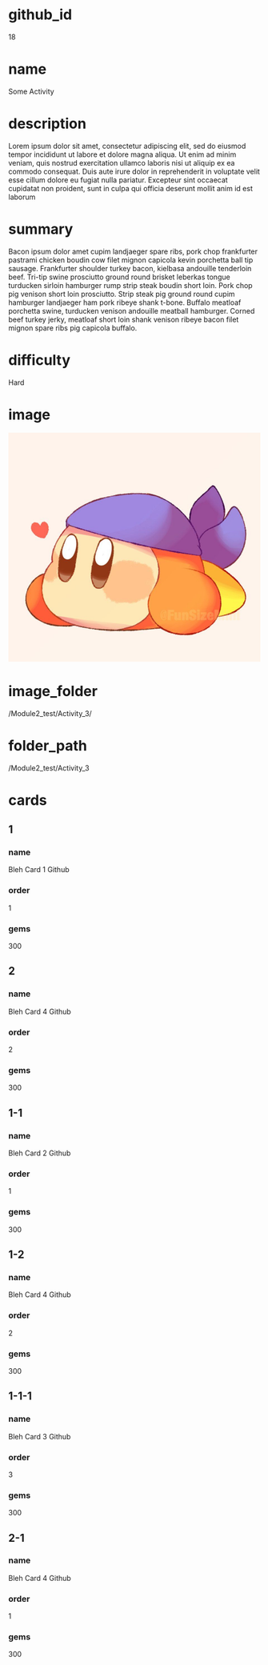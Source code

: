 # github_id
18

# name
Some Activity

# description
Lorem ipsum dolor sit amet, consectetur adipiscing elit, sed do eiusmod tempor incididunt ut labore et dolore magna aliqua. Ut enim ad minim veniam, quis nostrud exercitation ullamco laboris nisi ut aliquip ex ea commodo consequat. Duis aute irure dolor in reprehenderit in voluptate velit esse cillum dolore eu fugiat nulla pariatur. Excepteur sint occaecat cupidatat non proident, sunt in culpa qui officia deserunt mollit anim id est laborum
 
# summary
Bacon ipsum dolor amet cupim landjaeger spare ribs, pork chop frankfurter pastrami chicken boudin cow filet mignon capicola kevin porchetta ball tip sausage. Frankfurter shoulder turkey bacon, kielbasa andouille tenderloin beef. Tri-tip swine prosciutto ground round brisket leberkas tongue turducken sirloin hamburger rump strip steak boudin short loin. Pork chop pig venison short loin prosciutto. Strip steak pig ground round cupim hamburger landjaeger ham pork ribeye shank t-bone. Buffalo meatloaf porchetta swine, turducken venison andouille meatball hamburger. Corned beef turkey jerky, meatloaf short loin shank venison ribeye bacon filet mignon spare ribs pig capicola buffalo.

# difficulty
Hard

# image
![bandanna](images/bandanna.jpg)

# image_folder
/Module2_test/Activity_3/

# folder_path
/Module2_test/Activity_3

# cards
 
## 1

### name
Bleh Card 1 Github

### order
1 

### gems
300

## 2

### name
Bleh Card 4 Github

### order
2

### gems
300

## 1-1

### name
Bleh Card 2 Github

### order
1

### gems
300

## 1-2

### name
Bleh Card 4 Github

### order
2

### gems
300

## 1-1-1

### name
Bleh Card 3 Github

### order
3

### gems
300

## 2-1

### name
Bleh Card 4 Github

### order
1

### gems
300